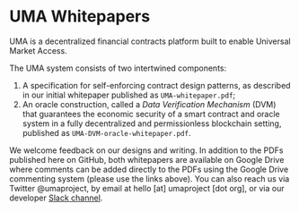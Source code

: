 # UMA Whitepapers

UMA is a decentralized financial contracts platform built to enable Universal Market Access. 

The UMA system consists of two intertwined components: 
1. A specification for self-enforcing contract design patterns, as described in our initial whitepaper published as `UMA-whitepaper.pdf`;
1. An oracle construction, called a _Data Verification Mechanism_ (DVM) that guarantees the economic security of a smart contract and oracle system in a fully decentralized and permissionless blockchain setting, published as `UMA-DVM-oracle-whitepaper.pdf`.

We welcome feedback on our designs and writing. In addition to the PDFs published here on GitHub, both whitepapers are available on Google Drive where comments can be added directly to the PDFs using the Google Drive commenting system (please use the links above). You can also reach us via Twitter @umaproject, by email at hello [at] umaproject [dot org], or via our developer [Slack channel](https://join.slack.com/t/umaprotocol/shared_invite/zt-7mtxxds5-OIhE~q_WkwGCVNrq0~G~rg).
